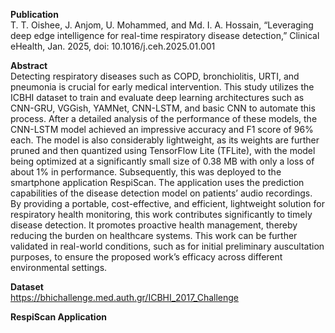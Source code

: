 **Publication** <br>
T. T. Oishee, J. Anjom, U. Mohammed, and Md. I. A. Hossain, “Leveraging deep edge intelligence for real-time respiratory disease detection,” Clinical eHealth, Jan. 2025, doi: 10.1016/j.ceh.2025.01.001 <br>

**Abstract** <br>
Detecting respiratory diseases such as COPD, bronchiolitis, URTI, and pneumonia is crucial for early medical intervention. This study utilizes the ICBHI dataset to train and evaluate deep learning architectures such as CNN-GRU, VGGish, YAMNet, CNN-LSTM, and basic CNN to automate this process. After a detailed analysis of the performance of these models, the CNN-LSTM model achieved an impressive accuracy and F1 score of 96% each. The model is also considerably lightweight, as its weights are further pruned and then quantized using TensorFlow Lite (TFLite), with the model being optimized at a significantly small size of 0.38 MB with only a loss of about 1% in performance. Subsequently, this was deployed to the smartphone application RespiScan. The application uses the prediction capabilities of the disease detection model on patients’ audio recordings. By providing a portable, cost-effective, and efficient, lightweight solution for respiratory health monitoring, this work contributes significantly to timely disease detection. It promotes proactive health management, thereby reducing the burden on healthcare systems. This work can be further validated in real-world conditions, such as for initial preliminary auscultation purposes, to ensure the proposed work’s efficacy across different environmental settings. <br>

**Dataset** <br>
https://bhichallenge.med.auth.gr/ICBHI_2017_Challenge

**RespiScan Application** <br>
